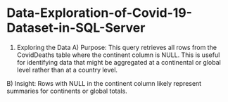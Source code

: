 # Data-Exploration-of-Covid-19-Dataset-in-SQL-Server

1. Exploring the Data
A) Purpose: This query retrieves all rows from the CovidDeaths table where the continent column is NULL. This is useful for identifying data that might be aggregated at a continental or global level      rather than at a country level.

B) Insight: Rows with NULL in the continent column likely represent summaries for continents or global totals.
